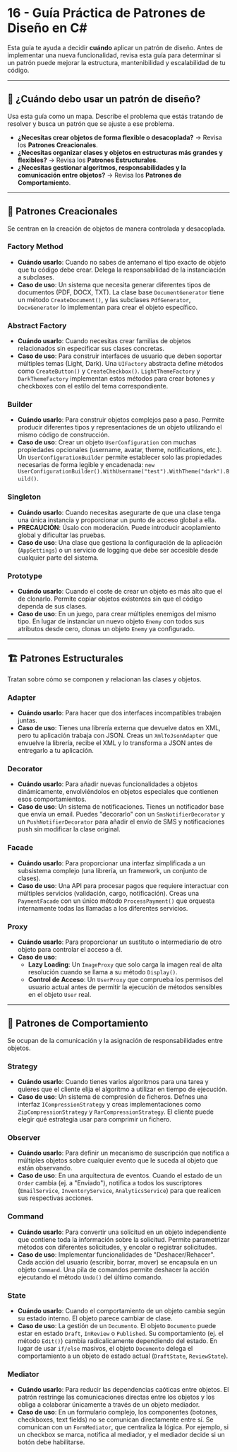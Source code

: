 # 16 - Guía Práctica de Patrones de Diseño en C#

Esta guía te ayuda a decidir **cuándo** aplicar un patrón de diseño. Antes de implementar una nueva funcionalidad, revisa esta guía para determinar si un patrón puede mejorar la estructura, mantenibilidad y escalabilidad de tu código.

---

## 🤔 ¿Cuándo debo usar un patrón de diseño?

Usa esta guía como un mapa. Describe el problema que estás tratando de resolver y busca un patrón que se ajuste a ese problema.

- **¿Necesitas crear objetos de forma flexible o desacoplada?** -> Revisa los **Patrones Creacionales**.
- **¿Necesitas organizar clases y objetos en estructuras más grandes y flexibles?** -> Revisa los **Patrones Estructurales**.
- **¿Necesitas gestionar algoritmos, responsabilidades y la comunicación entre objetos?** -> Revisa los **Patrones de Comportamiento**.

---

## 🎨 Patrones Creacionales

Se centran en la creación de objetos de manera controlada y desacoplada.

### **Factory Method**
- **Cuándo usarlo**: Cuando no sabes de antemano el tipo exacto de objeto que tu código debe crear. Delega la responsabilidad de la instanciación a subclases.
- **Caso de uso**: Un sistema que necesita generar diferentes tipos de documentos (PDF, DOCX, TXT). La clase base `DocumentGenerator` tiene un método `CreateDocument()`, y las subclases `PdfGenerator`, `DocxGenerator` lo implementan para crear el objeto específico.

### **Abstract Factory**
- **Cuándo usarlo**: Cuando necesitas crear familias de objetos relacionados sin especificar sus clases concretas.
- **Caso de uso**: Para construir interfaces de usuario que deben soportar múltiples temas (Light, Dark). Una `UIFactory` abstracta define métodos como `CreateButton()` y `CreateCheckbox()`. `LightThemeFactory` y `DarkThemeFactory` implementan estos métodos para crear botones y checkboxes con el estilo del tema correspondiente.

### **Builder**
- **Cuándo usarlo**: Para construir objetos complejos paso a paso. Permite producir diferentes tipos y representaciones de un objeto utilizando el mismo código de construcción.
- **Caso de uso**: Crear un objeto `UserConfiguration` con muchas propiedades opcionales (username, avatar, theme, notifications, etc.). Un `UserConfigurationBuilder` permite establecer solo las propiedades necesarias de forma legible y encadenada: `new UserConfigurationBuilder().WithUsername("test").WithTheme("dark").Build()`.

### **Singleton**
- **Cuándo usarlo**: Cuando necesitas asegurarte de que una clase tenga una única instancia y proporcionar un punto de acceso global a ella.
- **PRECAUCIÓN**: Úsalo con moderación. Puede introducir acoplamiento global y dificultar las pruebas.
- **Caso de uso**: Una clase que gestiona la configuración de la aplicación (`AppSettings`) o un servicio de logging que debe ser accesible desde cualquier parte del sistema.

### **Prototype**
- **Cuándo usarlo**: Cuando el coste de crear un objeto es más alto que el de clonarlo. Permite copiar objetos existentes sin que el código dependa de sus clases.
- **Caso de uso**: En un juego, para crear múltiples enemigos del mismo tipo. En lugar de instanciar un nuevo objeto `Enemy` con todos sus atributos desde cero, clonas un objeto `Enemy` ya configurado.

---

## 🏗️ Patrones Estructurales

Tratan sobre cómo se componen y relacionan las clases y objetos.

### **Adapter**
- **Cuándo usarlo**: Para hacer que dos interfaces incompatibles trabajen juntas.
- **Caso de uso**: Tienes una librería externa que devuelve datos en XML, pero tu aplicación trabaja con JSON. Creas un `XmlToJsonAdapter` que envuelve la librería, recibe el XML y lo transforma a JSON antes de entregarlo a tu aplicación.

### **Decorator**
- **Cuándo usarlo**: Para añadir nuevas funcionalidades a objetos dinámicamente, envolviéndolos en objetos especiales que contienen esos comportamientos.
- **Caso de uso**: Un sistema de notificaciones. Tienes un notificador base que envía un email. Puedes "decorarlo" con un `SmsNotifierDecorator` y un `PushNotifierDecorator` para añadir el envío de SMS y notificaciones push sin modificar la clase original.

### **Facade**
- **Cuándo usarlo**: Para proporcionar una interfaz simplificada a un subsistema complejo (una librería, un framework, un conjunto de clases).
- **Caso de uso**: Una API para procesar pagos que requiere interactuar con múltiples servicios (validación, cargo, notificación). Creas una `PaymentFacade` con un único método `ProcessPayment()` que orquesta internamente todas las llamadas a los diferentes servicios.

### **Proxy**
- **Cuándo usarlo**: Para proporcionar un sustituto o intermediario de otro objeto para controlar el acceso a él.
- **Caso de uso**:
    - **Lazy Loading**: Un `ImageProxy` que solo carga la imagen real de alta resolución cuando se llama a su método `Display()`.
    - **Control de Acceso**: Un `UserProxy` que comprueba los permisos del usuario actual antes de permitir la ejecución de métodos sensibles en el objeto `User` real.

---

## 🏃 Patrones de Comportamiento

Se ocupan de la comunicación y la asignación de responsabilidades entre objetos.

### **Strategy**
- **Cuándo usarlo**: Cuando tienes varios algoritmos para una tarea y quieres que el cliente elija el algoritmo a utilizar en tiempo de ejecución.
- **Caso de uso**: Un sistema de compresión de ficheros. Defnes una interfaz `ICompressionStrategy` y creas implementaciones como `ZipCompressionStrategy` y `RarCompressionStrategy`. El cliente puede elegir qué estrategia usar para comprimir un fichero.

### **Observer**
- **Cuándo usarlo**: Para definir un mecanismo de suscripción que notifica a múltiples objetos sobre cualquier evento que le suceda al objeto que están observando.
- **Caso de uso**: En una arquitectura de eventos. Cuando el estado de un `Order` cambia (ej. a "Enviado"), notifica a todos los suscriptores (`EmailService`, `InventoryService`, `AnalyticsService`) para que realicen sus respectivas acciones.

### **Command**
- **Cuándo usarlo**: Para convertir una solicitud en un objeto independiente que contiene toda la información sobre la solicitud. Permite parametrizar métodos con diferentes solicitudes, y encolar o registrar solicitudes.
- **Caso de uso**: Implementar funcionalidades de "Deshacer/Rehacer". Cada acción del usuario (escribir, borrar, mover) se encapsula en un objeto `Command`. Una pila de comandos permite deshacer la acción ejecutando el método `Undo()` del último comando.

### **State**
- **Cuándo usarlo**: Cuando el comportamiento de un objeto cambia según su estado interno. El objeto parece cambiar de clase.
- **Caso de uso**: La gestión de un `Documento`. El objeto `Documento` puede estar en estado `Draft`, `InReview` o `Published`. Su comportamiento (ej. el método `Edit()`) cambia radicalicamente dependiendo del estado. En lugar de usar `if/else` masivos, el objeto `Documento` delega el comportamiento a un objeto de estado actual (`DraftState`, `ReviewState`).

### **Mediator**
- **Cuándo usarlo**: Para reducir las dependencias caóticas entre objetos. El patrón restringe las comunicaciones directas entre los objetos y los obliga a colaborar únicamente a través de un objeto mediador.
- **Caso de uso**: En un formulario complejo, los componentes (botones, checkboxes, text fields) no se comunican directamente entre sí. Se comunican con un `FormMediator`, que centraliza la lógica. Por ejemplo, si un checkbox se marca, notifica al mediador, y el mediador decide si un botón debe habilitarse.
